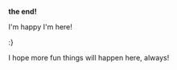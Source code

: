 <!-- title: Mordon's Journal Entry: Day 8 -->

**the end!**

I'm happy I'm here!

:}

I hope more fun things will happen here, always!
